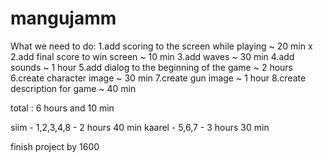 # mangujamm

What we need to do:
1.add scoring to the screen while playing ~ 20 min x
2.add final score to win screen ~ 10 min
3.add waves ~ 30 min
4.add sounds ~ 1 hour
5.add dialog to the beginning of the game ~ 2 hours
6.create character image ~ 30 min
7.create gun image ~ 1 hour
8.create description for game ~ 40 min

total : 6 hours and 10 min

siim - 1,2,3,4,8 - 2 hours 40 min
kaarel - 5,6,7 - 3 hours 30 min

finish project by 1600
